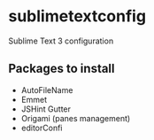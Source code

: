 # sublimetextconfig

Sublime Text 3 configuration

## Packages to install

* AutoFileName
* Emmet
* JSHint Gutter
* Origami (panes management)
* editorConfi
